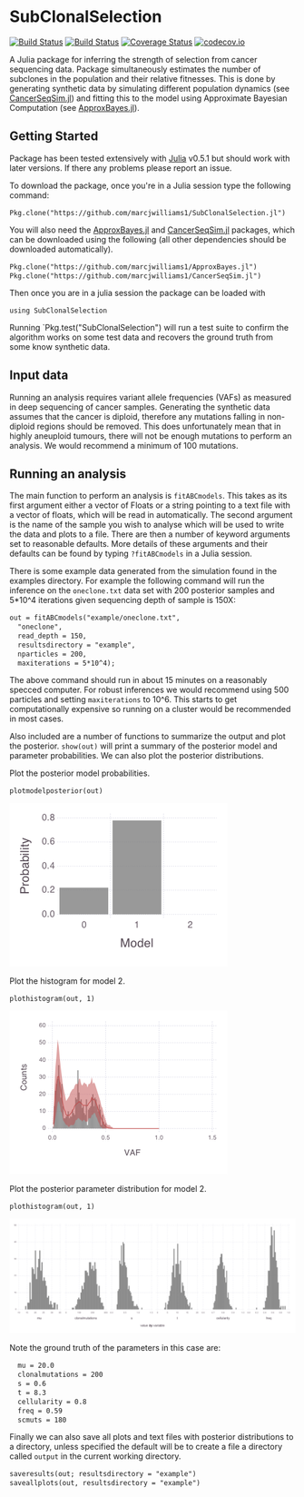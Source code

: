 # SubClonalSelection

[![Build Status](https://travis-ci.org/marcjwilliams1/SubClonalSelection.jl.svg?branch=master)](https://travis-ci.org/marcjwilliams1/SubClonalSelection.jl)
[![Build Status](https://ci.appveyor.com/api/projects/status/github/marcjwilliams1/SubClonalSelection.jl?branch=master&svg=true)](https://ci.appveyor.com/project/marcjwilliams1/SubClonalSelection-jl/branch/master)
[![Coverage Status](https://coveralls.io/repos/github/marcjwilliams1/SubClonalSelection.jl/badge.svg?branch=master)](https://coveralls.io/github/marcjwilliams1/SubClonalSelection.jl?branch=master)
[![codecov.io](http://codecov.io/github/marcjwilliams1/SubClonalSelection.jl/coverage.svg?branch=master)](http://codecov.io/github/marcjwilliams1/SubClonalSelection.jl?branch=master)

A Julia package for inferring the strength of selection from cancer sequencing data. Package simultaneously estimates the number of subclones in the population and their relative fitnesses. This is done by generating synthetic data by simulating different population dynamics (see [CancerSeqSim.jl](https://github.com/marcjwilliams1/CancerSeqSim.jl)) and fitting this to the model using Approximate Bayesian Computation (see [ApproxBayes.jl](https://github.com/marcjwilliams1/ApproxBayes.jl)).

## Getting Started
Package has been tested extensively with [Julia](https://julialang.org/) v0.5.1 but should work with later versions. If there any problems please report an issue.

To download the package, once you're in a Julia session type the following command:
```
Pkg.clone("https://github.com/marcjwilliams1/SubClonalSelection.jl")
```

You will also need the [ApproxBayes.jl](https://github.com/marcjwilliams1/ApproxBayes.jl) and  [CancerSeqSim.jl](https://github.com/marcjwilliams1/CancerSeqSim.jl) packages, which can be downloaded using the following (all other dependencies should be downloaded automatically).
```
Pkg.clone("https://github.com/marcjwilliams1/ApproxBayes.jl")
Pkg.clone("https://github.com/marcjwilliams1/CancerSeqSim.jl")
```

Then once you are in a julia session the package can be loaded with
```
using SubClonalSelection
```
Running `Pkg.test("SubClonalSelection") will run a test suite to confirm the algorithm works on some test data and recovers the ground truth from some know synthetic data.

## Input data
Running an analysis requires variant allele frequencies (VAFs) as measured in deep sequencing of cancer samples. Generating the synthetic data assumes that the cancer is diploid, therefore any mutations falling in non-diploid regions should be removed. This does unfortunately mean that in highly aneuploid tumours, there will not be enough mutations to perform an analysis. We would recommend a minimum of 100 mutations.

## Running an analysis
The main function to perform an analysis is ```fitABCmodels```. This takes as its first argument either a vector of Floats or a string pointing to a text file with a vector of floats, which will be read in automatically. The second argument is the name of the sample you wish to analyse which will be used to write the data and plots to a file. There are then a number of keyword arguments set to reasonable defaults. More details of these arguments and their defaults can be found by typing ```?fitABCmodels``` in a Julia session.

There is some example data generated from the simulation found in the examples directory. For example the following command will run the inference on the ```oneclone.txt``` data set with 200 posterior samples and 5*10^4 iterations given sequencing depth of sample is 150X:
```
out = fitABCmodels("example/oneclone.txt",
  "oneclone",
  read_depth = 150,
  resultsdirectory = "example",
  nparticles = 200,
  maxiterations = 5*10^4);
```
The above command should run in about 15 minutes on a reasonably specced computer. For robust inferences we would recommend using 500 particles and setting ```maxiterations``` to 10^6. This starts to get computationally expensive so running on a cluster would be recommended in most cases.

Also included are a number of functions to summarize the output and plot the posterior. ```show(out)``` will print a summary of the posterior model and parameter probabilities. We can also plot the posterior distributions.

Plot the posterior model probabilities.
```
plotmodelposterior(out)
```
![plot](/example/oneclone/plots/modelposterior.png)

Plot the histogram for model 2.
```
plothistogram(out, 1)
```
![plot](/example/oneclone/plots/histogram-1clone.png)

Plot the posterior parameter distribution for model 2.
```
plothistogram(out, 1)
```
![plot](/example/oneclone/plots/posterior-1clone.png)

Note the ground truth of the parameters in this case are:
```
  mu = 20.0
  clonalmutations = 200
  s = 0.6
  t = 8.3
  cellularity = 0.8
  freq = 0.59
  scmuts = 180
```

Finally we can also save all plots and text files with posterior distributions to a directory, unless specified the default will be to create a file a directory called ```output``` in the current working directory.

```
saveresults(out; resultsdirectory = "example")
saveallplots(out, resultsdirectory = "example")
```
